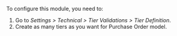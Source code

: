 To configure this module, you need to:

1.  Go to *Settings \> Technical \> Tier Validations \> Tier
    Definition*.
2.  Create as many tiers as you want for Purchase Order model.
